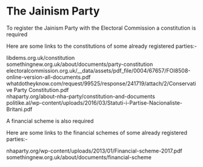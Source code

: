 # The Jainism Party

To register the Jainism Party with the Electoral Commission a constitution is required
  

Here are some links to the constitutions of some already registered parties:-

libdems.org.uk/constitution  
somethingnew.org.uk/about/documents/party-constitution  
electoralcommission.org.uk/__data/assets/pdf_file/0004/67657/FOI8508-online-version-all-documents.pdf  
whatdotheyknow.com/request/99525/response/241719/attach/2/Conservative Party Constitution.pdf  
nhaparty.org/about-nha-party/constitution-and-documents  
politike.al/wp-content/uploads/2016/03/Statuti-i-Partise-Nacionaliste-Britani.pdf  
  
A financial scheme is also required  
  
Here are some links to the financial schemes of some already registered parties:-
  
nhaparty.org/wp-content/uploads/2013/01/Financial-scheme-2017.pdf  
somethingnew.org.uk/about/documents/financial-scheme
